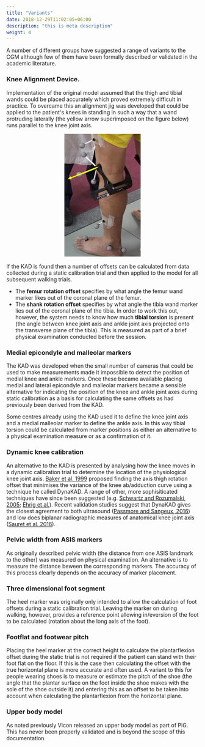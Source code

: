 ```yaml
---
title: "Variants"
date: 2018-12-29T11:02:05+06:00
description: "this is meta description"
weight: 4
---
```


A number of different groups have suggested a range of variants to the CGM although few of them have been formally described or validated in the academic literature.

### Knee Alignment Device.

Implementation of the original model assumed that the thigh and tibial wands could be placed accurately which proved extremely difficult in practice. To overcame this an alignment jig was developed that could be applied to the patient's knees in standing in such a way that a wand protruding laterally (the yellow arrow superimposed on the figure below) runs parallel to the knee joint axis.

<center>
<img src="KAD.png" alt="" width="200">
</center>

If the KAD is found then a number of offsets can be calculated from data collected during a static calibration trial and then applied to the model for all subsequent walking trials.

- The **femur rotation offset** specifies by what angle the femur wand marker likes out of the coronal plane of the femur.
- The **shank rotation offset** specifies by what angle the tibia wand marker lies out of the coronal plane of the tibia. In order to work this out, however, the system needs to know how much **tibial torsion** is present (the angle between knee joint axis and ankle joint axis projected onto the transverse plane of the tibia). This is measured as part of a brief physical examination conducted before the session.


### Medial epicondyle and malleolar markers

The KAD was developed when the small number of cameras that could be used to make measurements made it impossible to detect the position of medial knee and ankle markers. Once these became available placing medial and lateral epicondyle and malleolar markers became a sensible alternative for indicating the position of the knee and ankle joint axes during static calibration as a basis for calculating the same offsets as had previously been derived from the KAD.

Some centres already using the KAD used it to define the knee joint axis and a medial malleolar marker to define the ankle axis. In this way tibial torsion could be calculated from marker positions as either an alternative to a physical examination measure or as a confirmation of it.

### Dynamic knee calibration

An alternative to the KAD is presented by analysing how the knee moves in a dynamic calibration trial to determine the location of the physiological knee joint axis. [Baker et al. 1999](http://dx.doi.org/10.1016/S0167-9457(99%2900027-5)) proposed finding the axis thigh rotation offset that minimises the variance of the knee ab/adduction curve using a technique he called DynaKAD. A range of other, more sophisiticated techniques have since been suggested (e.g. [Schwartz and Rozumalski, 2005](http://dx.doi.org/10.1016/10.1016/j.jbiomech.2004.03.009); [Ehrig et al.](http://dx.doi.org/10.1016/j.jbiomech.2006.10.026)). Recent validation studies suggest that DynaKAD gives the closest agreement to both ultrasound ([Passmore and Sangeux, 2016](http://dx.doi.org/10.1016/j.gaitpost.2016.02.006)) and low does biplanar radiographic measures of anatomical knee joint axis ([Sauret et al. 2016](http://dx.doi.org/10.1016/j.jbiomech.2006.10.026)).

### Pelvic width from ASIS markers

As originally described pelvic width (the distance from one ASIS landmark to the other) was measured on physical examination. An alternative is to measure the distance beween the corresponding markers. The accuracy of this process clearly depends on the accuracy of marker placement.

### Three dimensional foot segment

The heel marker was originally only intended to allow the calculation of foot offsets during a static calibration trial. Leaving the marker on during walking, however, provides a reference point allowing in/eversion of the foot to be calculated (rotation about the long axis of the foot).

### Footflat and footwear pitch

Placing the heel marker at the correct height to calculate the plantarflexion offset during the static trial is not required if the patient can stand with their foot flat on the floor. If this is the case then calculating the offset with the true horizontal plane is more accurate and often used. A variant to this for people wearing shoes is to measure or estimate the pitch of the shoe (the angle that the plantar surface on the foot inside the shoe makes with the sole of the shoe outside it) and entering this as an offset to be taken into account when calculating the plantarflexion from the horizontal plane.

### Upper body model

As noted previously Vicon released an upper body model as part of PiG. This has never been properly validated and is beyond the scope of this documentation.

